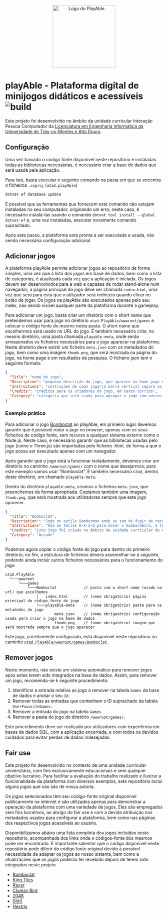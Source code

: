 <div align="center">
  <picture>
    <source media="(prefers-color-scheme: light)" srcset="https://github.com/user-attachments/assets/3d0bf903-621e-4d04-8aaf-50c9f3cc3e79">
    <img alt="Logo do PlayAble" height=200 src="https://github.com/user-attachments/assets/1637a2a1-0520-4649-ba35-849c38cfd4b2">
  </picture>
</div>

# playAble - Plataforma digital de minijogos didáticos e acessíveis ![build](https://github.com/utad-playAble/playAble/actions/workflows/dotnet.yml/badge.svg)

Este projeto foi desenvolvido no âmbito da unidade curricular Interação Pessoa Computador da [Licenciatura em Engenharia Informática da Universidade de Trás-os-Montes e Alto Douro](https://www.utad.pt/estudar/cursos/engenharia-informatica/).

## Configuração

Uma vez baixado o código fonte disponível neste repositório e instaladas todas as bibliotecas necessárias, é necessário criar a base de dados que será usada pela aplicação.

Para isto, basta executar o seguinte comando na pasta em que se encontra o ficheiros `.csproj` (`utad.playAble`)
```cmd
dotnet ef database update
```

É possível que as ferramentas que fornecem este comando não estejam instaladas no seu computador, originando um erro; neste caso, é necessário instalá-las usando o comando `dotnet tool install --global dotnet-ef` e, uma vez instaladas, executar novamente comando supracitado.

Após este passo, a plataforma está pronta a ser executada e usada, não sendo necessária configuração adicional.

## Adicionar jogos

A plataforma playAble permite adicionar jogos ao repositório de forma simples, uma vez que a lista dos jogos em base de dados, bem como a lista de categorias, é atualizada cada vez que a aplicação é iniciada. Os jogos devem ser desenvolvidos para a web e capazes de rodar stand-alone num navegador; a página principal do jogo deve ser chamada `index.html`, uma vez que será para esta que o utilizador será redirecio quando clicar no botão de jogar. Os jogos na playAble são executados apenas pelo seu index, não sendo visível qualquer parte da plataforma durante a gameplay.

Para adicionar um jogo, basta criar um diretório com o short name que pretendemos usar para jogo no diretório `utad.PlayAble/wwwroot/games` e colocar o código fonte do mesmo nesta pasta. O short name que escolhermos será usado no URL do jogo. É também necessário criar, no mesmo diretório, uma pasta chamada `playable-meta`,  onde serão armazenados os ficheiros necessários para o jogo aparecer na plataforma. Neste diretório deve existir um ficheiro `meta.json` com os metadados do jogo, bem como uma imagem `thumb.png`, que será mostrada na página do jogo, na home page e em resultados de pesquisa. O ficheiro json tem o seguinte formato:

```json
{
  "Title": "nome do jogo",
  "Description": "pequena descrição do jogo, que aparece na home page e resultados de pesquisa e que é pesquisável",
  "Instructions": "instruções de como jogar|a barra vertical separa as instruções em bullet points|são mostradas na página do jogo",
  "Credits": "créditos para os criadores do jogo, em texto corrido",
  "Category": "categoria_que_será_usada_para_agrupar_o_jogo_com_outros_semelhantes"
}
```

### Exemplo prático

Para adicionar o jogo [Bomboclat](https://github.com/Daydream127/CG-BOMBERMAN) ao playAble, em primeiro lugar devemos garantir que é possível rodar o jogo no browser, apenas com os seus ficherios de código fonte, sem recurso a qualquer sistema externo como o Node.js. Neste caso, é necessário garantir que as bibliotecas usadas pelo jogo (como o Three.js) são importadas pelo ficheiro .html, de forma a que o jogo possa ser executado apenas com um navegador. 

Após garantir que o jogo está a funcionar isoladamente, devemos criar um diretório no caminho `/wwwroot/games/` com o nome que desejarmos; para este exemplo vamos usar "Bomboclat". É também necessário criar, dentro deste diretório, um chamado `playable-meta`. 

Dentro do diretório `playable-meta`, criamos o ficheiros `meta.json`, que preenchemos de forma apropriada. Copiamos também uma imagem, `thumb.png`, que será mostrada aos utilizadores sempre que este jogo aparecer.

```json
{
  "Title": "Bomboclat",
  "Description": "Jogo no estilo Bomberman onde se tem de fugir de ratos assassinos e de apanhar moedas para progredir.",
  "Instructions": "Usa as teclas W-A-S-D para mover o bombardeiro, a tecla C para mudar a câmera e a tecla ESPAÇO para colocar uma bomba.|Tens três vidas, o objetivo é apanhar todas as moedas sem morrer.|Levas dano quando os ratos de atacam ou quando te explodes com uma das tuas bombas.|Tens de usar as bombas para partir os obstáculos no teu caminho e para atacar os teus inimigos, uma bomba dá dano em até três blocos de distância.",
  "Credits": "Este jogo foi criado no âmbito da unidade curricular de Computação Gráfica da Licenciatura em Engenharia Informática da Universidade de Trás-os-Montes e Alto Douro por David Santos, Diogo Pinto, Filipa Monteiro e João Esteves. O seu código fonte está disponível no repositório Daydream127/CG-BOMBERMAN do GitHub.",
  "Category": "Arcade"
}
```

Podemos agora copiar o código fonte do jogo para dentro do primeiro diretório; no fim, a estrutura de ficheiros deverá assemelhar-se à seguinte, podendo ainda incluir outros ficheiros necessários para o funcionamento do jogo:

```
utad.PlayAble
  └───wwwroot
      └───games
          └───Bomboclat            // pasta com o short name (usado no url) que escolhemos
              │   index.html       // (nome obrigatório) página principal do código-fonte do jogo  
              └───playable-meta    // (nome obrigatório) pasta para os metadados do jogo
                      meta.json    // (nome obrigatório) configuração usada para criar o jogo na base de dados
                      thumb.png    // (nome obrigatório) imagem que será mostrada sempre que o jogo aparecer
```

Este jogo, corretamente configurado, está disponível neste repositório no caminho [``utad.PlayAble/wwwroot/games/Bomboclat``](https://github.com/utad-PlayAble/PlayAble/tree/master/utad.PlayAble/wwwroot/games/Bomboclat).

## Remover jogos

Neste momento, não existe um sistema automático para remover jogos após estes terem sido integrados na base de dados. Assim, para remover um jogo, recomenda-se k seguinte procedimento:

1. Identificar a entrada relativa ao jogo a remover na tabela `Games` da base de dados e anotar o seu `Id`.
2. Remover todas as entradas que contenham o ID supracitado da tabela `UserFavoriteGames`.
3. Remover a entrada do jogo na tabela `Games`.
4. Remover a pasta do jogo do diretório `/wwwroot/games/`.

Este procedimento deve ser realizado por utilizadores com experiência em bases de dados SQL, com a aplicação encerrada, e com todos os devidos cuidados para evitar perdas de dados indesejadas. 

## Fair use

Este projeto foi desenvolvido no contexto de uma unidade curricular universitária, com fins exclusivamente educacionais e sem qualquer objetivo lucrativo. Para facilitar a avaliação do trabalho realizado e ilustrar a funcionalidade da plataforma com diversos exemplos, este repositório inclui alguns jogos que não são de nossa autoria.

Os jogos selecionados têm seu código-fonte original disponível publicamente na internet e são utilizados apenas para demonstrar a operação da plataforma com uma variedade de jogos. Eles são empregados sem fins lucrativos, ao abrigo do fair use e com a devida atribuição nos metadados usados para configurar a plataforma, bem como nas páginas dos respectivos jogos acessíveis ao usuário.

Disponibilizamos abaixo uma lista completa dos jogos incluídos neste repositório, acompanhada dos links onde o códigos-fonte dos mesmos pode ser encontrado. É importante salientar que o código disponível neste repositório pode diferir do código fonte original devido à possível necessidade de adaptar os jogos ao nosso sistema, bem como a atualizações que os jogos poderão ter recebido depois de terem sido integrados neste projeto.

* [Bomboclat](https://github.com/Daydream127/CG-BOMBERMAN)
* [King Tiles](https://thefrugalgamer.itch.io/kings-tiles)
* [Racer](https://github.com/jakesgordon/javascript-racer/)
* [Clumsy Bird](https://github.com/ellisonleao/clumsy-bird)
* [2048](https://github.com/gabrielecirulli/2048)
* [0hh1](https://github.com/florisluiten/0hh1)
* [Hextris](https://github.com/Hextris/hextris)
